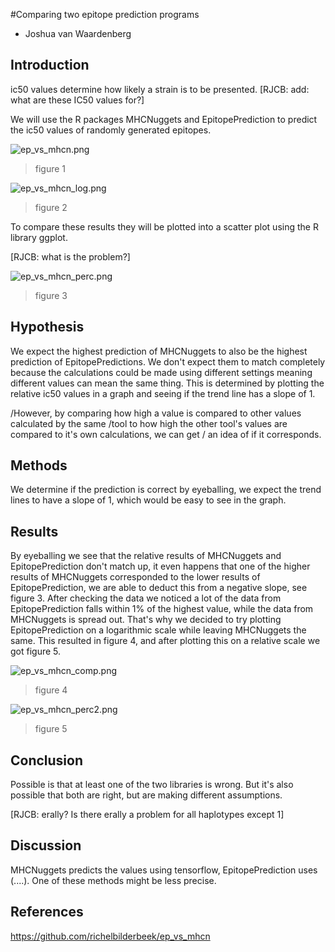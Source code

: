 #Comparing two epitope prediction programs

* Joshua van Waardenberg
 
## Introduction

ic50 values determine how likely a strain is to be presented.
[RJCB: add: what are these IC50 values for?]

We will use the R packages MHCNuggets and EpitopePrediction to predict the ic50 values of randomly generated epitopes.

![ep_vs_mhcn.png](ep_vs_mhcn.png) 

> figure 1

![ep_vs_mhcn_log.png](ep_vs_mhcn_log.png)

> figure 2

To compare these results they will be plotted into a scatter plot using the R library ggplot.

[RJCB: what is the problem?]

![ep_vs_mhcn_perc.png](ep_vs_mhcn_perc.png) 

> figure 3

## Hypothesis

We expect the highest prediction of MHCNuggets to also be the highest prediction of EpitopePredictions. We don't expect them to match completely because the calculations could be made using different settings meaning different values can mean the same thing.
This is determined by plotting the relative ic50 values in a graph and seeing if the trend line has a slope of 1.

/However, by comparing how high a value is compared to other values calculated by the same 
/tool to how high the other tool's values are compared to it's own calculations, we can get
/ an idea of if it corresponds.

## Methods

We determine if the prediction is correct by eyeballing, we expect the trend lines to have a slope of 1, which would be easy to see in the graph.

## Results

By eyeballing we see that the relative results of MHCNuggets and EpitopePrediction don't match up, it even happens that one of the higher results of MHCNuggets corresponded to the lower results of EpitopePrediction, we are able to deduct this from a negative slope, see figure 3.
After checking the data we noticed a lot of the data from EpitopePrediction falls within 1% of the highest value, while the data from MHCNuggets is spread out. That's why we decided to try plotting EpitopePrediction on a logarithmic scale while leaving MHCNuggets the same. This resulted in figure 4, and after plotting this on a relative scale we got figure 5.

![ep_vs_mhcn_comp.png](ep_vs_mhcn_comp.png)

> figure 4

![ep_vs_mhcn_perc2.png](ep_vs_mhcn_perc2.png)

> figure 5

## Conclusion

Possible is that at least one of the two libraries is wrong. But it's also possible that both are right, but are making different assumptions.

[RJCB: erally? Is there erally a problem for all haplotypes except 1]

## Discussion

MHCNuggets predicts the values using tensorflow, EpitopePrediction uses (....). One of these methods might be less precise.

## References

https://github.com/richelbilderbeek/ep_vs_mhcn

